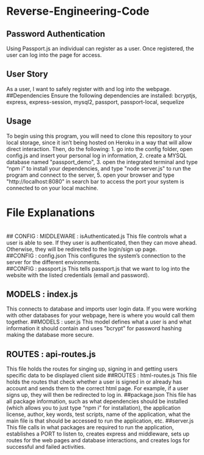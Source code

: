# Reverse-Engineering-Code

## Password Authentication
Using Passport.js an individual can register as a user. Once registered, the user can log into the page for access. 

## User Story
As a user, I want to safely register with and log into the webpage. 
##Dependencies
Ensure the following dependencies are installed: bcryptjs, express, express-session, mysql2, passport, passport-local, sequelize

## Usage
To begin using this program, you will need to clone this repository to your local storage, since it isn’t being hosted on Heroku in a way that will allow direct interaction. Then, do the following: 1. go into the config folder, open config.js and insert your personal log in information, 2. create a MYSQL database named "passport_demo", 3. open the integrated terminal and type “npm i” to install your dependencies, and type "node server.js" to run the program and connect to the server, 5. open your browser and type "http://localhost:8080" in search bar to access the port your system is connected to on your local machine. 

# File Explanations
<br /> ## CONFIG : MIDDLEWARE : isAuthenticated.js 
This file controls what a user is able to see. If they user is authenticated, then they can move ahead. Otherwise, they will be redirected to the login/sign up page. 
<br /> ##CONFIG : config.json 
This configures the system’s connection to the server for the different environments.
<br /> ##CONFIG : passport.js
This tells passport.js that we want to log into the website with the listed credentials (email and password). 
## MODELS : index.js 
This connects to database and imports user login data. If you were working with other databases for your webpage, here is where you would call them together. 
##MODELS : user.js 
This model defines what a user is and what information it should contain and uses "bcrypt" for password hashing making the database more secure. 
## ROUTES : api-routes.js 
This file holds the routes for singing up, signing in and getting users specific data to be displayed client side
##ROUTES : html-routes.js 
This file holds the routes that check whether a user is signed in or already has account and sends them to the correct html page. For example, if a user signs up, they will then be redirected to log in. 
##package.json 
This file has all package information, such as what dependencies should be installed (which allows you to just type “npm i” for installation), the application license, author, key words, test scripts, name of the application, what the main file is that should be accessed to run the application, etc. 
##server.js
This file calls in what packages are required to run the application, establishes a PORT to listen to, creates express and middleware, sets up routes for the web pages and database interactions, and creates logs for successful and failed activities.
